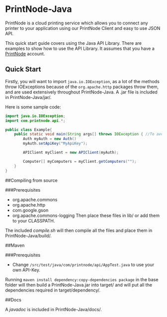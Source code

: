 # PrintNode-Java

PrintNode is a cloud printing service which allows you to connect any printer to your application using our PrintNode Client and easy to use JSON API.

This quick start guide covers using the Java API Library. There are examples to show how to use the API Library. It assumes that you have a [PrintNode](https://www.printnode.com) account.

## Quick Start

Firstly, you will want to import `java.io.IOException`, as a lot of the methods throw IOExceptions because of the `org.apache.http` packages throw them, and are used extensively throughout PrintNode-Java. A .jar file is included in PrintNode-Java/jar/.

Here is some sample code:

```Java
import java.io.IOException;
import com.printnode.api.*;

public class Example{
	public static void main(String args[] throws IOException { //To avoid try catches
		Auth myAuth = new Auth()
		myAuth.setApiKey("MyApiKey");

		APIClient myClient = new APIClient(myAuth);

		Computer[] myComputers = myClient.getComputers("");
	}
}
```

##Compiling from source

###Prerequisites

* org.apache.commons
* org.apache.http
* com.google.gson
* org.apache.commons-logging
Then place these files in lib/ or add them to your CLASSPATH.

The included *compile.sh* will then compile all the files and place them in PrintNode-Java/build/.

##Maven

###Prerequisites

* Change `/src/test/java/com/printnode/api/AppTest.java` to use your own API-Key.

Running `maven install dependency:copy-dependencies package` in the base folder will then build a PrintNode-Java.jar into target/ and will put all the dependencies required in target/dependency/.

##Docs

A *javadoc* is included in PrintNode-Java/docs/.

